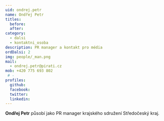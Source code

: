 ```yaml
---
uid: ondrej.petr
name: Ondřej Petr
titles: 
  before: 
  after: 
category:
  - dalsi
  - kontaktni_osoba
description: PR manager a kontakt pro média
ordDalsi: 2
img: people/_man.png
mail:
  - ondrej.petr@pirati.cz
mob: +420 775 693 802
 # -
profiles:
  github:
  facebook:
  twitter:
  linkedin:
---
```


**Ondřej Petr** působí jako PR manager krajského sdružení Středočeský kraj.

